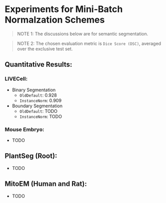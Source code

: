 # Experiments for Mini-Batch Normalzation Schemes

> NOTE 1: The discussions below are for semantic segmentation.

> NOTE 2: The chosen evaluation metric is `Dice Score (DSC)`, averaged over the exclusive test set.

## Quantitative Results:

### LIVECell:
- Binary Segmentation
    - `OldDefault`: 0.928
    - `InstanceNorm`: 0.909
- Boundary Segmentation 
    - `OldDefault`: TODO
    - `InstanceNorm`: TODO


### Mouse Embryo:
- TODO


## PlantSeg (Root):
- TODO


## MitoEM (Human and Rat):
- TODO